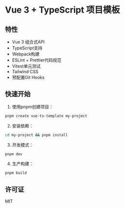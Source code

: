 # Vue 3 + TypeScript 项目模板

## 特性
- Vue 3 组合式API
- TypeScript支持
- Webpack构建
- ESLint + Prettier代码规范
- Vitest单元测试
- Tailwind CSS
- 预配置Git Hooks

## 快速开始

1. 使用pnpm创建项目：
```bash
pnpm create vue-ts-template my-project
```

2. 安装依赖：
```bash
cd my-project && pnpm install
```

3. 开发模式：
```bash
pnpm dev
```

4. 生产构建：
```bash
pnpm build
```

## 许可证
MIT
